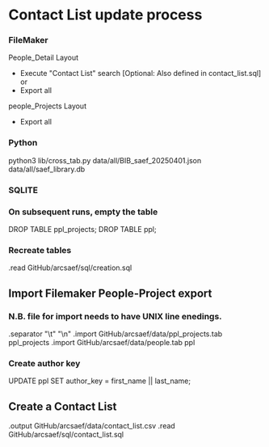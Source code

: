 # Contact List update process

### FileMaker
People_Detail Layout

 - Execute "Contact List" search [Optional: Also defined in contact_list.sql]
 or
 - Export all

people_Projects Layout
 - Export all

### Python

python3 lib/cross_tab.py data/all/BIB_saef_20250401.json data/all/saef_library.db

### SQLITE

### On subsequent runs, empty the table
DROP TABLE ppl_projects;
DROP TABLE ppl;

### Recreate tables
.read GitHub/arcsaef/sql/creation.sql

## Import Filemaker People-Project export
### N.B. file for import needs to have UNIX line enedings.
.separator "\t" "\n"
.import GitHub/arcsaef/data/ppl_projects.tab ppl_projects
.import GitHub/arcsaef/data/people.tab ppl


### Create author key
UPDATE ppl SET author_key = first_name || last_name;

## Create a Contact List
.output GitHub/arcsaef/data/contact_list.csv
.read GitHub/arcsaef/sql/contact_list.sql
